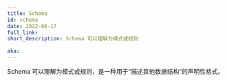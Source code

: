 ```yaml
---
title: Schema
id: schema
date: 2022-06-17
full_link:
short_description: Schema 可以理解为模式或规则

aka:
---
```


Schema 可以理解为模式或规则，是一种用于“描述其他数据结构”的声明性格式。

<!--more--> 

